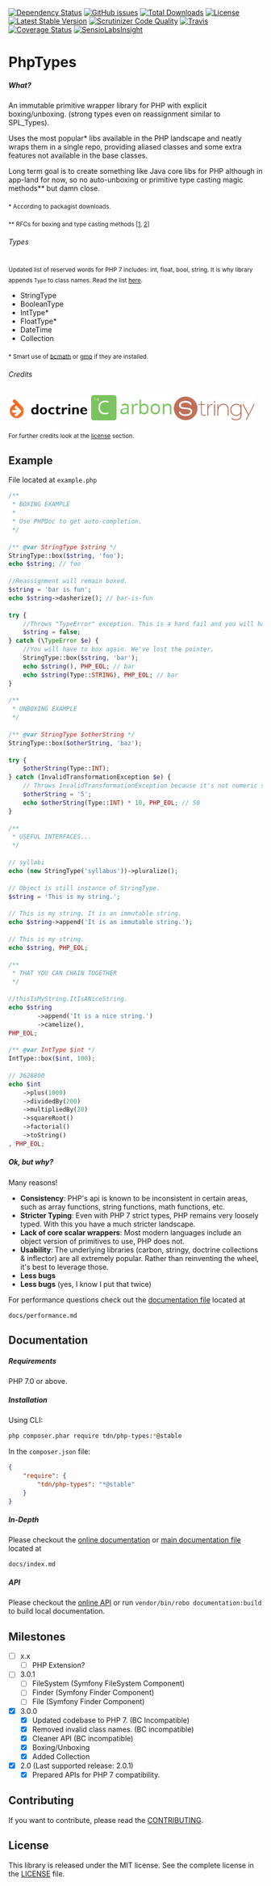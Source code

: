 [![Dependency Status][version eye shield]][version eye]
[![GitHub issues][github issues]][issues page]
[![Total Downloads][downloads shield]][packagist page]
[![License][license shield]][packagist page]
[![Latest Stable Version][latest version shield]][packagist page]
[![Scrutinizer Code Quality][scrutinizer score shield]][scrutinizer page]
[![Travis][travis build shield]][travis page]
[![Coverage Status][coveralls badge]][coveralls page]
[![SensioLabsInsight][sensio shield]][sensio page]

PhpTypes
========

##### What?

An immutable primitive wrapper library for PHP with explicit boxing/unboxing.
 (strong types even on reassignment similar to SPL_Types).

Uses the most popular* libs available in the PHP landscape and neatly wraps them in a single repo,
 providing aliased classes and some extra features not available in the base classes.
 
Long term goal is to create something like Java core libs for PHP
 although in app-land for now, so no auto-unboxing or primitive type
  casting magic methods** but damn close.

<sub>* According to packagist downloads.</sub>

<sub>** RFCs for boxing and type casting methods [[1](https://wiki.php.net/rfc/boxingandunboxing), 
[2](https://wiki.php.net/rfc/object_cast_to_types)]</sub>

###### Types

<sub>Updated list of reserved words for PHP 7 includes: int, float, bool, string.  It is why library appends `Type` to class names. Read the list [here](https://secure.php.net/manual/en/reserved.other-reserved-words.php).</sub>

- StringType
- BooleanType
- IntType*
- FloatType*
- DateTime
- Collection

<sub>* Smart use of [bcmath] or [gmp] if they are installed.</sub>

###### Credits

<a href="https://github.com/doctrine"><img src="https://raw.githubusercontent.com/TheDevNetwork/Aux/master/images/doctrine-logo.png" alt="Doctrine Collections & Doctrine Inflector" width="160px" /></a> 
 <a href="https://github.com/briannesbitt/carbon"><img src="https://raw.githubusercontent.com/TheDevNetwork/Aux/master/images/carbon-logo.png" alt="Doctrine" width="160px"  /></a>
  <a href="https://github.com/danielstjules/Stringy"><img src="https://raw.githubusercontent.com/TheDevNetwork/Aux/master/images/stringy.png" alt="Stringy" width="160px" /></a>

<sub>For further credits look at the [license](#license) section.</sub>

Example
-------
File located at `example.php`

```php
/**
 * BOXING EXAMPLE
 *
 * Use PHPDoc to get auto-completion.
 */

/** @var StringType $string */
StringType::box($string, 'foo');
echo $string; // foo

//Reassignment will remain boxed.
$string = 'bar is fun';
echo $string->dasherize(); // bar-is-fun

try {
    //Throws "TypeError" exception. This is a hard fail and you will have to box variable again. PHPism to solve.
    $string = false;
} catch (\TypeError $e) {
    //You will have to box again. We've lost the pointer.
    StringType::box($string, 'bar');
    echo $string(), PHP_EOL; // bar
    echo $string(Type::STRING), PHP_EOL; // bar
}

/**
 * UNBOXING EXAMPLE
 */

/** @var StringType $otherString */
StringType::box($otherString, 'baz');

try {
    $otherString(Type::INT);
} catch (InvalidTransformationException $e) {
    // Throws InvalidTransformationException because it's not numeric string. Let's make it one.
    $otherString = '5';
    echo $otherString(Type::INT) * 10, PHP_EOL; // 50
}

/**
 * USEFUL INTERFACES...
 */

// syllabi
echo (new StringType('syllabus'))->pluralize();

// Object is still instance of StringType.
$string = 'This is my string.';

// This is my string. It is an immutable string.
echo $string->append('It is an immutable string.');

// This is my string.
echo $string, PHP_EOL;

/**
 * THAT YOU CAN CHAIN TOGETHER
 */

//thisIsMyString.ItIsANiceString.
echo $string
        ->append('It is a nice string.')
        ->camelize(),
PHP_EOL;

/** @var IntType $int */
IntType::box($int, 100);

// 3628800
echo $int
    ->plus(1000)
    ->dividedBy(200)
    ->multipliedBy(20)
    ->squareRoot()
    ->factorial()
    ->toString()
, PHP_EOL;
```

##### Ok, but why?

Many reasons!
* **Consistency**: PHP's api is known to be inconsistent in certain areas, such as array functions, string functions, math functions, etc.
* **Stricter Typing**: Even with PHP 7 strict types, PHP remains very loosely typed. With this you have a much stricter landscape.
* **Lack of core scalar wrappers**: Most modern languages include an object version of primitives to use, PHP does not.
* **Usability**: The underlying libraries (carbon, stringy, doctrine collections & inflector) are all 
 extremely popular. Rather than reinventing the wheel, it's best to leverage those.
* **Less bugs**
* **Less bugs** (yes, I know I put that twice)

For performance questions check out the [documentation file][performance-doc] located at

    docs/performance.md

Documentation
-------------

##### Requirements

PHP 7.0 or above.

##### Installation

Using CLI:

```bash
php composer.phar require tdn/php-types:*@stable
```

In the `composer.json` file:
```json
{
    "require": {
        "tdn/php-types": "*@stable"
    }
}
```

##### In-Depth
Please checkout the [online documentation] or [main documentation file] located at

    docs/index.md

##### API

Please checkout the [online API] or run `vendor/bin/robo documentation:build` to build local documentation.

Milestones
----------

- [ ] x.x
  - [ ] PHP Extension?
- [ ] 3.0.1
  - [ ] FileSystem (Symfony FileSystem Component)
  - [ ] Finder (Symfony Finder Component)
  - [ ] File (Symfony Finder Component)
- [x] 3.0.0
  - [x] Updated codebase to PHP 7. (BC Incompatible)
  - [x] Removed invalid class names. (BC incompatible)
  - [x] Cleaner API (BC incompatible)
  - [x] Boxing/Unboxing
  - [x] Added Collection
- [X] 2.0 (Last supported release: 2.0.1)
  - [x] Prepared APIs for PHP 7 compatibility.

Contributing
------------

If you want to contribute, please read the [CONTRIBUTING](CONTRIBUTING.md).

License
-------

This library is released under the MIT license. See the complete license in the [LICENSE](LICENSE) file.

[online documentation]: http://todo
[online API]: http://todo
[performance-doc]: docs/performance.md
[bcmath]: https://secure.php.net/manual/en/book.bc.php
[gmp]: https://secure.php.net/manual/en/book.gmp.php
[main documentation file]: docs/index.md

[SensioLabsInsight]:https://insight.sensiolabs.com/projects/5d4f02af-7c43-4079-bcb0-9d57439a9a3f/big.png
[version eye shield]: https://www.versioneye.com/user/projects/55e90585211c6b001f00088b/badge.svg?style=flat-square
[version eye]: https://www.versioneye.com/user/projects/55e90585211c6b001f00088b
[github issues]: https://img.shields.io/github/issues/TheDevNetwork/PhpTypes.svg?style=flat-square
[issues page]: https://github.com/TheDevNetwork/PhpTypes/issues
[downloads shield]: https://img.shields.io/packagist/dt/tdn/php-types.svg?style=flat-square
[license shield]: https://img.shields.io/packagist/l/tdn/php-types.svg?style=flat-square
[latest version shield]: https://img.shields.io/packagist/v/tdn/php-types.svg?style=flat-square
[packagist page]: https://packagist.org/packages/tdn/php-types
[scrutinizer score shield]: https://img.shields.io/scrutinizer/g/TheDevNetwork/PhpTypes.svg?style=flat-square
[scrutinizer page]: https://scrutinizer-ci.com/g/TheDevNetwork/PhpTypes
[travis build shield]: https://img.shields.io/travis/TheDevNetwork/PhpTypes.svg?style=flat-square
[travis page]: https://travis-ci.org/TheDevNetwork/PhpTypes
[coveralls badge]: https://img.shields.io/coveralls/TheDevNetwork/PhpTypes/master.svg?style=flat-square
[coveralls page]: https://coveralls.io/github/TheDevNetwork/PhpTypes?branch=master
[sensio shield]: https://insight.sensiolabs.com/projects/5d4f02af-7c43-4079-bcb0-9d57439a9a3f/mini.png
[sensio page]: https://insight.sensiolabs.com/projects/5d4f02af-7c43-4079-bcb0-9d57439a9a3f

